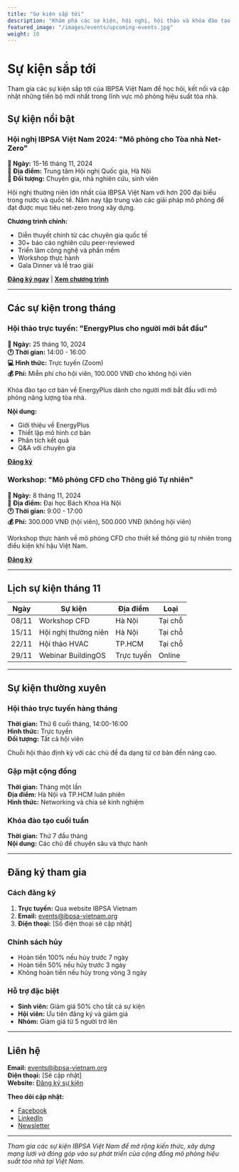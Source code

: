 ```yaml
---
title: "Sự kiện sắp tới"
description: "Khám phá các sự kiện, hội nghị, hội thảo và khóa đào tạo sắp tới của IBPSA Việt Nam. Cập nhật thông tin mới nhất về các hoạt động trong cộng đồng mô phỏng hiệu suất tòa nhà."
featured_image: "/images/events/upcoming-events.jpg"
weight: 10
---
```


# Sự kiện sắp tới

Tham gia các sự kiện sắp tới của IBPSA Việt Nam để học hỏi, kết nối và cập nhật những tiến bộ mới nhất trong lĩnh vực mô phỏng hiệu suất tòa nhà.

## Sự kiện nổi bật

### Hội nghị IBPSA Việt Nam 2024: "Mô phỏng cho Tòa nhà Net-Zero"
**📅 Ngày:** 15-16 tháng 11, 2024  
**📍 Địa điểm:** Trung tâm Hội nghị Quốc gia, Hà Nội  
**👥 Đối tượng:** Chuyên gia, nhà nghiên cứu, sinh viên  

Hội nghị thường niên lớn nhất của IBPSA Việt Nam với hơn 200 đại biểu trong nước và quốc tế. Năm nay tập trung vào các giải pháp mô phỏng để đạt được mục tiêu net-zero trong xây dựng.

**Chương trình chính:**
- Diễn thuyết chính từ các chuyên gia quốc tế
- 30+ báo cáo nghiên cứu peer-reviewed
- Triển lãm công nghệ và phần mềm
- Workshop thực hành
- Gala Dinner và lễ trao giải

[**Đăng ký ngay**](#) | [**Xem chương trình**](#)

---

## Các sự kiện trong tháng

### Hội thảo trực tuyến: "EnergyPlus cho người mới bắt đầu"
**📅 Ngày:** 25 tháng 10, 2024  
**🕐 Thời gian:** 14:00 - 16:00  
**💻 Hình thức:** Trực tuyến (Zoom)  
**💰 Phí:** Miễn phí cho hội viên, 100.000 VNĐ cho không hội viên  

Khóa đào tạo cơ bản về EnergyPlus dành cho người mới bắt đầu với mô phỏng năng lượng tòa nhà.

**Nội dung:**
- Giới thiệu về EnergyPlus
- Thiết lập mô hình cơ bản
- Phân tích kết quả
- Q&A với chuyên gia

[**Đăng ký**](#)

### Workshop: "Mô phỏng CFD cho Thông gió Tự nhiên"
**📅 Ngày:** 8 tháng 11, 2024  
**📍 Địa điểm:** Đại học Bách Khoa Hà Nội  
**🕐 Thời gian:** 9:00 - 17:00  
**💰 Phí:** 300.000 VNĐ (hội viên), 500.000 VNĐ (không hội viên)  

Workshop thực hành về mô phỏng CFD cho thiết kế thông gió tự nhiên trong điều kiện khí hậu Việt Nam.

[**Đăng ký**](#)

---

## Lịch sự kiện tháng 11

| Ngày | Sự kiện | Địa điểm | Loại |
|------|---------|----------|------|
| 08/11 | Workshop CFD | Hà Nội | Tại chỗ |
| 15/11 | Hội nghị thường niên | Hà Nội | Tại chỗ |
| 22/11 | Hội thảo HVAC | TP.HCM | Tại chỗ |
| 29/11 | Webinar BuildingOS | Trực tuyến | Online |

---

## Sự kiện thường xuyên

### Hội thảo trực tuyến hàng tháng
**Thời gian:** Thứ 6 cuối tháng, 14:00-16:00  
**Hình thức:** Trực tuyến  
**Đối tượng:** Tất cả hội viên  

Chuỗi hội thảo định kỳ với các chủ đề đa dạng từ cơ bản đến nâng cao.

### Gặp mặt cộng đồng
**Thời gian:** Tháng một lần  
**Địa điểm:** Hà Nội và TP.HCM luân phiên  
**Hình thức:** Networking và chia sẻ kinh nghiệm  

### Khóa đào tạo cuối tuần
**Thời gian:** Thứ 7 đầu tháng  
**Nội dung:** Các chủ đề chuyên sâu và thực hành  

---

## Đăng ký tham gia

### Cách đăng ký
1. **Trực tuyến:** Qua website IBPSA Vietnam
2. **Email:** events@ibpsa-vietnam.org
3. **Điện thoại:** [Số điện thoại sẽ cập nhật]

### Chính sách hủy
- Hoàn tiền 100% nếu hủy trước 7 ngày
- Hoàn tiền 50% nếu hủy trước 3 ngày
- Không hoàn tiền nếu hủy trong vòng 3 ngày

### Hỗ trợ đặc biệt
- **Sinh viên:** Giảm giá 50% cho tất cả sự kiện
- **Hội viên:** Ưu tiên đăng ký và giảm giá
- **Nhóm:** Giảm giá từ 5 người trở lên

---

## Liên hệ

**Email:** events@ibpsa-vietnam.org  
**Điện thoại:** [Sẽ cập nhật]  
**Website:** [Đăng ký sự kiện](#)

**Theo dõi cập nhật:**
- [Facebook](#)
- [LinkedIn](#)
- [Newsletter](/news/newsletter/)

---

*Tham gia các sự kiện IBPSA Việt Nam để mở rộng kiến thức, xây dựng mạng lưới và đóng góp vào sự phát triển của cộng đồng mô phỏng hiệu suất tòa nhà tại Việt Nam.*